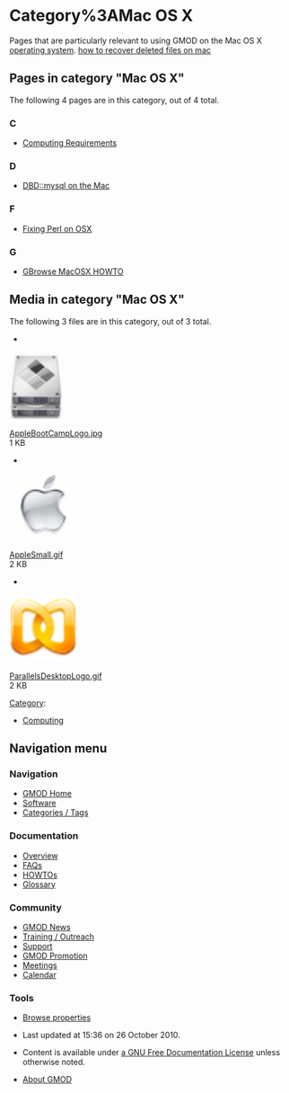 



<span id="top"></span>




# <span dir="auto">Category%3AMac OS X</span>









Pages that are particularly relevant to using GMOD on the Mac OS X
[operating system](Glossary#Operating_System "Glossary").
<a href="http://www.mac-how.net" class="external text"
rel="nofollow">how to recover deleted files on mac</a>


## Pages in category "Mac OS X"

The following 4 pages are in this category, out of 4 total.



### C

- [Computing
  Requirements](Computing_Requirements "Computing Requirements")

### D

- [DBD::mysql on the Mac](DBD%3A%3Amysql_on_the_Mac "DBD::mysql on the Mac")

### F

- [Fixing Perl on OSX](Fixing_Perl_on_OSX "Fixing Perl on OSX")

### G

- [GBrowse MacOSX HOWTO](GBrowse_MacOSX_HOWTO "GBrowse MacOSX HOWTO")




## Media in category "Mac OS X"

The following 3 files are in this category, out of 3 total.

- 

  

  

  <a href="File:AppleBootCampLogo.jpg" class="image"><img
  src="https://raw.githubusercontent.com/GMOD/gmod.github.io/main/mediawiki/images/0/09/AppleBootCampLogo.jpg" width="96"
  height="120" alt="AppleBootCampLogo.jpg" /></a>

  

  

  

  [AppleBootCampLogo.jpg](File:AppleBootCampLogo.jpg "File:AppleBootCampLogo.jpg")  
  1 KB  

  

  

- 

  

  

  <a href="File:AppleSmall.gif" class="image"><img
  src="https://raw.githubusercontent.com/GMOD/gmod.github.io/main/mediawiki/images/8/82/AppleSmall.gif" width="120" height="120"
  alt="AppleSmall.gif" /></a>

  

  

  

  [AppleSmall.gif](File:AppleSmall.gif "File:AppleSmall.gif")  
  2 KB  

  

  

- 

  

  

  <a href="File:ParallelsDesktopLogo.gif" class="image"><img
  src="https://raw.githubusercontent.com/GMOD/gmod.github.io/main/mediawiki/images/5/51/ParallelsDesktopLogo.gif" width="120"
  height="120" alt="ParallelsDesktopLogo.gif" /></a>

  

  

  

  [ParallelsDesktopLogo.gif](File:ParallelsDesktopLogo.gif "File:ParallelsDesktopLogo.gif")  
  2 KB  

  

  





[Category](Special%3ACategories "Special%3ACategories"):

- [Computing](Category%3AComputing "Category%3AComputing")






## Navigation menu









### Navigation



- <span id="n-GMOD-Home">[GMOD Home](Main_Page)</span>
- <span id="n-Software">[Software](GMOD_Components)</span>
- <span id="n-Categories-.2F-Tags">[Categories /
  Tags](Categories)</span>




### Documentation



- <span id="n-Overview">[Overview](Overview)</span>
- <span id="n-FAQs">[FAQs](Category%3AFAQ)</span>
- <span id="n-HOWTOs">[HOWTOs](Category%3AHOWTO)</span>
- <span id="n-Glossary">[Glossary](Glossary)</span>




### Community



- <span id="n-GMOD-News">[GMOD News](GMOD_News)</span>
- <span id="n-Training-.2F-Outreach">[Training /
  Outreach](Training_and_Outreach)</span>
- <span id="n-Support">[Support](Support)</span>
- <span id="n-GMOD-Promotion">[GMOD Promotion](GMOD_Promotion)</span>
- <span id="n-Meetings">[Meetings](Meetings)</span>
- <span id="n-Calendar">[Calendar](Calendar)</span>




### Tools

- <span id="t-smwbrowselink"><a href="Special%3ABrowse/Category%3AMac_OS_X" rel="smw-browse">Browse
  properties</a></span>



- <span id="footer-info-lastmod">Last updated at 15:36 on 26 October
  2010.</span>
<!-- - <span id="footer-info-viewcount">26,561 page views.</span> -->
- <span id="footer-info-copyright">Content is available under
  <a href="http://www.gnu.org/licenses/fdl-1.3.html" class="external"
  rel="nofollow">a GNU Free Documentation License</a> unless otherwise
  noted.</span>

<!-- -->

- <span id="footer-places-about">[About
  GMOD](GMOD%3AAbout "GMOD%3AAbout")</span>

<!-- -->




